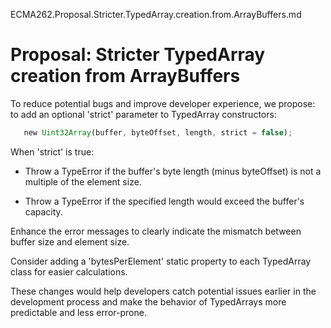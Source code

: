 ECMA262.Proposal.Stricter.TypedArray.creation.from.ArrayBuffers.md

# Proposal: Stricter TypedArray creation from ArrayBuffers

To reduce potential bugs and improve developer experience, we propose:
to add an optional 'strict' parameter to TypedArray constructors:

```javascript
   new Uint32Array(buffer, byteOffset, length, strict = false);
```
When 'strict' is true:

- Throw a TypeError if the buffer's byte length (minus byteOffset) is not a multiple of the element size.

- Throw a TypeError if the specified length would exceed the buffer's capacity. 
  

Enhance the error messages to clearly indicate the mismatch between buffer size and element size.

Consider adding a 'bytesPerElement' static property to each TypedArray class for easier calculations.

These changes would help developers catch potential issues earlier in the development process and make the behavior of TypedArrays more predictable and less error-prone.​​​​​​​​​​​​​​​​

